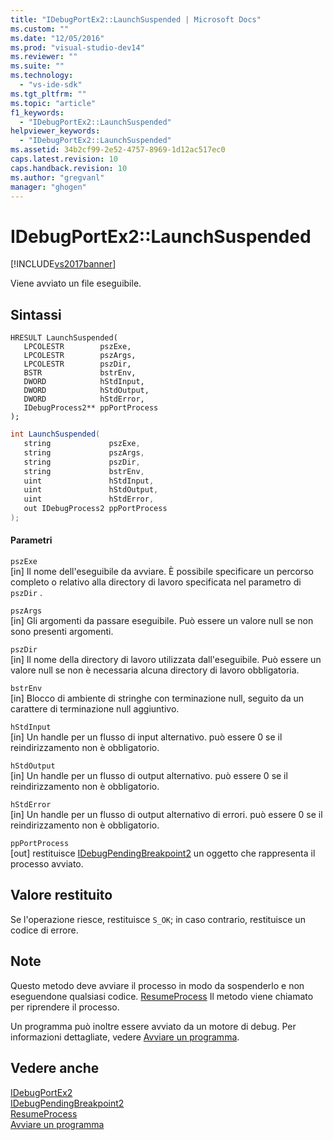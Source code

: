 ```yaml
---
title: "IDebugPortEx2::LaunchSuspended | Microsoft Docs"
ms.custom: ""
ms.date: "12/05/2016"
ms.prod: "visual-studio-dev14"
ms.reviewer: ""
ms.suite: ""
ms.technology: 
  - "vs-ide-sdk"
ms.tgt_pltfrm: ""
ms.topic: "article"
f1_keywords: 
  - "IDebugPortEx2::LaunchSuspended"
helpviewer_keywords: 
  - "IDebugPortEx2::LaunchSuspended"
ms.assetid: 34b2cf99-2e52-4757-8969-1d12ac517ec0
caps.latest.revision: 10
caps.handback.revision: 10
ms.author: "gregvanl"
manager: "ghogen"
---
```

# IDebugPortEx2::LaunchSuspended
[!INCLUDE[vs2017banner](../../../code-quality/includes/vs2017banner.md)]

Viene avviato un file eseguibile.  
  
## Sintassi  
  
```cpp#  
HRESULT LaunchSuspended(   
   LPCOLESTR        pszExe,  
   LPCOLESTR        pszArgs,  
   LPCOLESTR        pszDir,  
   BSTR             bstrEnv,  
   DWORD            hStdInput,  
   DWORD            hStdOutput,  
   DWORD            hStdError,  
   IDebugProcess2** ppPortProcess  
);  
```  
  
```c#  
int LaunchSuspended(   
   string             pszExe,  
   string             pszArgs,  
   string             pszDir,  
   string             bstrEnv,  
   uint               hStdInput,  
   uint               hStdOutput,  
   uint               hStdError,  
   out IDebugProcess2 ppPortProcess  
);  
```  
  
#### Parametri  
 `pszExe`  
 \[in\]  Il nome dell'eseguibile da avviare.  È possibile specificare un percorso completo o relativo alla directory di lavoro specificata nel parametro di `pszDir` .  
  
 `pszArgs`  
 \[in\]  Gli argomenti da passare eseguibile.  Può essere un valore null se non sono presenti argomenti.  
  
 `pszDir`  
 \[in\]  Il nome della directory di lavoro utilizzata dall'eseguibile.  Può essere un valore null se non è necessaria alcuna directory di lavoro obbligatoria.  
  
 `bstrEnv`  
 \[in\]  Blocco di ambiente di stringhe con terminazione null, seguito da un carattere di terminazione null aggiuntivo.  
  
 `hStdInput`  
 \[in\]  Un handle per un flusso di input alternativo.  può essere 0 se il reindirizzamento non è obbligatorio.  
  
 `hStdOutput`  
 \[in\]  Un handle per un flusso di output alternativo.  può essere 0 se il reindirizzamento non è obbligatorio.  
  
 `hStdError`  
 \[in\]  Un handle per un flusso di output alternativo di errori.  può essere 0 se il reindirizzamento non è obbligatorio.  
  
 `ppPortProcess`  
 \[out\]  restituisce [IDebugPendingBreakpoint2](../../../extensibility/debugger/reference/idebugpendingbreakpoint2.md) un oggetto che rappresenta il processo avviato.  
  
## Valore restituito  
 Se l'operazione riesce, restituisce `S_OK`; in caso contrario, restituisce un codice di errore.  
  
## Note  
 Questo metodo deve avviare il processo in modo da sospenderlo e non eseguendone qualsiasi codice.  [ResumeProcess](../../../extensibility/debugger/reference/idebugportex2-resumeprocess.md) Il metodo viene chiamato per riprendere il processo.  
  
 Un programma può inoltre essere avviato da un motore di debug.  Per informazioni dettagliate, vedere [Avviare un programma](../../../extensibility/debugger/launching-a-program.md).  
  
## Vedere anche  
 [IDebugPortEx2](../../../extensibility/debugger/reference/idebugportex2.md)   
 [IDebugPendingBreakpoint2](../../../extensibility/debugger/reference/idebugpendingbreakpoint2.md)   
 [ResumeProcess](../../../extensibility/debugger/reference/idebugportex2-resumeprocess.md)   
 [Avviare un programma](../../../extensibility/debugger/launching-a-program.md)